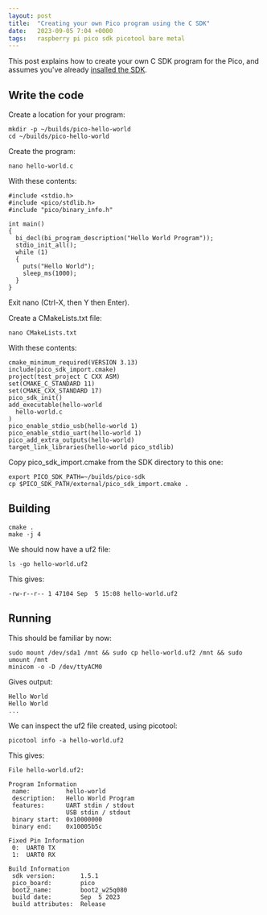 ```yaml
---
layout: post
title:  "Creating your own Pico program using the C SDK"
date:   2023-09-05 7:04 +0000
tags:   raspberry pi pico sdk picotool bare metal
---
```


This post explains how to create your own C SDK program for the Pico, and assumes you've already [insalled the SDK](installing-pico-sdk-and-picotool).

## Write the code

Create a location for your program:

```
mkdir -p ~/builds/pico-hello-world
cd ~/builds/pico-hello-world
```

Create the program:

```
nano hello-world.c
```

With these contents:

```
#include <stdio.h>
#include <pico/stdlib.h>
#include "pico/binary_info.h"

int main()
{
  bi_decl(bi_program_description("Hello World Program"));
  stdio_init_all();
  while (1)
  {
    puts("Hello World");
    sleep_ms(1000);
  }
}
```

Exit nano (Ctrl-X, then Y then Enter).

Create a CMakeLists.txt file:

```
nano CMakeLists.txt
```

With these contents:

```
cmake_minimum_required(VERSION 3.13)
include(pico_sdk_import.cmake)
project(test_project C CXX ASM)
set(CMAKE_C_STANDARD 11)
set(CMAKE_CXX_STANDARD 17)
pico_sdk_init()
add_executable(hello-world
  hello-world.c
)
pico_enable_stdio_usb(hello-world 1)
pico_enable_stdio_uart(hello-world 1)
pico_add_extra_outputs(hello-world)
target_link_libraries(hello-world pico_stdlib)
```

Copy pico_sdk_import.cmake from the SDK directory to this one:

```
export PICO_SDK_PATH=~/builds/pico-sdk
cp $PICO_SDK_PATH/external/pico_sdk_import.cmake .
```

## Building

```
cmake .
make -j 4
```

We should now have a uf2 file:

```
ls -go hello-world.uf2
```

This gives:

```
-rw-r--r-- 1 47104 Sep  5 15:08 hello-world.uf2
```

## Running

This should be familiar by now:

```
sudo mount /dev/sda1 /mnt && sudo cp hello-world.uf2 /mnt && sudo umount /mnt
minicom -o -D /dev/ttyACM0
```

Gives output:
```
Hello World
Hello World
...
```

We can inspect the uf2 file created, using picotool:

```
picotool info -a hello-world.uf2
```

This gives:

```
File hello-world.uf2:

Program Information
 name:          hello-world
 description:   Hello World Program
 features:      UART stdin / stdout
                USB stdin / stdout
 binary start:  0x10000000
 binary end:    0x10005b5c

Fixed Pin Information
 0:  UART0 TX
 1:  UART0 RX

Build Information
 sdk version:       1.5.1
 pico_board:        pico
 boot2_name:        boot2_w25q080
 build date:        Sep  5 2023
 build attributes:  Release
 ```